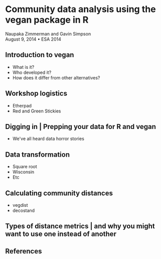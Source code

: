 # Community data analysis using the vegan package in R
Naupaka Zimmerman and Gavin Simpson  
August 9, 2014 • ESA 2014  



## Introduction to **vegan**

* What is it?
* Who developed it?
* How does it differ from other alternatives?

## Workshop logistics

* Etherpad
* Red and Green Stickies

## Digging in | Prepping your data for R and vegan

* We've all heard data horror stories

## Data transformation

* Square root
* Wisconsin
* Etc

## Calculating community distances

* vegdist
* decostand

## Types of distance metrics | and why you might want to use one instead of another

## References
